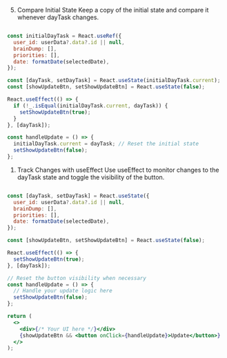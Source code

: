 5. Compare Initial State
Keep a copy of the initial state and compare it whenever dayTask changes.

```jsx

const initialDayTask = React.useRef({
  user_id: userData?.data?.id || null,
  brainDump: [],
  priorities: [],
  date: formatDate(selectedDate),
});

const [dayTask, setDayTask] = React.useState(initialDayTask.current);
const [showUpdateBtn, setShowUpdateBtn] = React.useState(false);

React.useEffect(() => {
  if (!_.isEqual(initialDayTask.current, dayTask)) {
    setShowUpdateBtn(true);
  }
}, [dayTask]);

const handleUpdate = () => {
  initialDayTask.current = dayTask; // Reset the initial state
  setShowUpdateBtn(false);
};
```

1. Track Changes with useEffect
Use useEffect to monitor changes to the dayTask state and toggle the visibility of the button.

```jsx

const [dayTask, setDayTask] = React.useState({
  user_id: userData?.data?.id || null,
  brainDump: [],
  priorities: [],
  date: formatDate(selectedDate),
});

const [showUpdateBtn, setShowUpdateBtn] = React.useState(false);

React.useEffect(() => {
  setShowUpdateBtn(true); 
}, [dayTask]);

// Reset the button visibility when necessary
const handleUpdate = () => {
  // Handle your update logic here
  setShowUpdateBtn(false);
};

return (
  <>
    <div>{/* Your UI here */}</div>
    {showUpdateBtn && <button onClick={handleUpdate}>Update</button>}
  </>
);
```